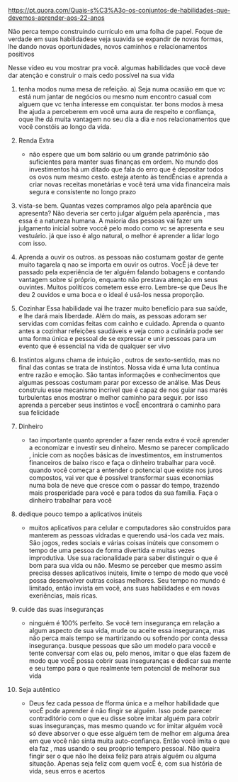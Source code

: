 https://pt.quora.com/Quais-s%C3%A3o-os-conjuntos-de-habilidades-que-devemos-aprender-aos-22-anos

Não perca tempo construindo currículo em uma folha de papel. Foque de verdade em suas habilidadese veja suavida se expandir de novas formas, lhe dando novas oportunidades, novos caminhos e relacionamentos positivos

Nesse vídeo eu vou mostrar pra você. algumas habilidades que você deve dar atenção e construir o mais cedo possível na sua vida

1) tenha modos numa mesa de refeição. 
	a) Seja numa ocasião em que vc está num jantar de negócios ou mesmo num encontro casual com alguem que vc tenha interesse em conquistar. ter bons modos à mesa lhe ajuda a perceberem em você uma aura de respeito e confiança, oque lhe dá muita vantagem  no seu dia a dia e nos relacionamentos que você constóis ao longo da vida.

2) Renda Extra
	- não espere que um bom salário ou um grande patrimônio são suficientes para manter suas finanças em ordem. No mundo dos investimentos há um ditado que fala do erro que é depositar todos os ovos num mesmo cesto. esteja atento às tendÊncias e aprenda a criar novas receitas monetárias e você terá uma vida financeira mais segura e consistente no longo prazo

3) vista-se bem. 
	Quantas vezes compramos algo pela aparência que apresenta? Não deveria ser certo julgar alguém pela aparência , mas essa é a natureza humana. A maioria das pessoas vai fazer um julgamento inicial sobre voccê pelo modo como vc se apresenta e seu vestuário. já que isso é algo natural, o melhor é aprender a lidar logo com isso.

4) Aprenda a ouvir os outros. 
	as pessoas não costumam gostar de gente muito tagarela q nao se importa em ouvir os outros. VocÊ já deve ter passado pela experiência de ter alguém falando bobagens e contando vantagem sobre sí próprio, enquanto não prestava atenção em seus ouvintes. Muitos políticos cometem esse erro. Lembre-se que Deus lhe deu 2 ouvidos e uma boca e o ideal é usá-los nessa proporção.

5) Cozinhar
	Essa habilidade vai lhe trazer muito benefício para sua saúde, e lhe dará mais liberdade. Além do mais, as pessoas adoram ser servidas com comidas feitas com cainho e cuidado. Aprenda o quanto antes a cozinhar refeições saudáveis e veja como a culinária pode ser uma forma única e pessoal de se expressar e unir pessoas para um evento que é essencial na vida de qualquer ser vivo

6) Instintos
	alguns chama de intuição , outros de sexto-sentido, mas no final das contas se trata de instintos. Nossa vida é uma luta contínua entre razão e emoção. São tantas informações e conhecimentos que algumas pessoas costumam parar por excesso de análise. Mas Deus construiu esse mecanismo incrível que é capaz de nos guiar nas marés turbulentas enos mostrar o melhor caminho para seguir. por isso aprenda a perceber seus instintos e vocÊ encontrará o caminho para sua felicidade

7) Dinheiro
	- tao importante quanto aprender a fazer renda extra é você aprender a economizar e investir seu dinheiro. Mesmo se parecer complicado , inicie com as noções básicas de investimentos, em instrumentos financeiros de baixo risco e faça o dinheiro trabalhar para você. quando você começar a entender o potencial que existe nos juros compostos, vai ver que é possível transformar suas economias numa bola de neve que cresce com o passar do tempo, trazendo mais prosperidade para você  e para todos da sua família. Faça o dinheiro trabalhar para você
	
8) dedique pouco tempo a aplicativos inúteis
	- muitos aplicativos para celular e computadores são construídos para manterem as pessoas vidradas e querendo usá-los cada vez mais. São jogos, redes sociais e várias coisas inúteis que consomem o tempo de uma pessoa de forma divertida e muitas vezes improdutiva. Use sua racionalidade para saber distinguir o que é bom para sua vida ou não. Mesmo se perceber que mesmo assim precisa desses aplicativos inúteis, limite o tempo de modo que você possa desenvolver outras coisas melhores. Seu tempo no mundo é limitado, então invista em você, ans suas habilidades e em novas exeriências, mais ricas.

9) cuide das suas inseguranças
	- ninguém é 100% perfeito. Se você tem insegurança em relação a algum aspecto de sua vida, mude ou aceite essa insegurança, mas não perca mais tempo se martirizando ou sofrendo por conta dessa insegurança. busque pessoas que são um modelo para voccê e tente conversar com elas ou, pelo menos, imitar o que elas fazem de modo que vocÊ possa cobrir suas inseguranças e dedicar sua mente e seu tempo para o que realmente tem potencial de melhorar sua vida
	
10) Seja autêntico
	- Deus fez cada pessoa de fforma única e a melhor habilidade que vocÊ pode aprender é não fingir se alguém. Isso pode parecer contraditório com o que eu disse sobre imitar alguém para cobrir suas inseguranças, mas mesmo quando vc for imitar alguém você só deve absorver o que esse alguém tem de melhor em alguma área em que você não sinta muita auto-confiança. Então você imita o que ela faz , mas usando o seu proóprio tempero pessoal. Não queira fingir ser o que não lhe deixa feliz para atrais alguém ou alguma situação. Apenas seja feliz com quem vocÊ é, com sua história de vida, seus erros e acertos 